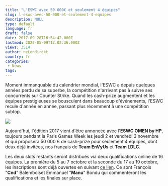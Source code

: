 ```yaml
---
title: "L'ESWC avec 50 000€ et seulement 4 équipes"
slug: l-eswc-avec-50-000-et-seulement-4-equipes
description: NULL
type: default
language: fr
draft: false
date: 2017-09-28T16:54:42.000Z
lastmod: 2022-05-09T12:02:36.000Z
views: 3514
author: neLendirekt
country: fr
categories:
 - News
tags:
---
```

Moment immanquable du calendrier mondial, l'ESWC a depuis quelques années perdu de sa superbe, la compétition n'arrivant pas à suivre ses concurrents sur Counter Strike. Quand les cash-prize augmentent et les équipes prestigieuses se bousculent dans beaucoup d'événements, l'ESWC recule d'année en année, passant plus récemment à une compétition subtop.

![](https://flickshot-ue.s3.eu-west-2.amazonaws.com/flickshot/article/59cd26f804011/images/NSb13iY947NG34Hx825WuT90qegYv5OhkJBrdxbG.jpeg)

Aujourd'hui, l'édition 2017 vient d'être annoncée avec l'**ESWC OMEN by HP**, toujours pendant la Paris Games Week les jeudi 2 et vendredi 3 novembre et qui proposera 50 000 € de cash-prize pour seulement 4 équipes, dont deux déjà invitées, nos français de **Team EnVyUs** et **Team LDLC**. 

Les deux slots restants seront distribués via deux qualifications online de 16 équipes. La première du 5 au 7 octobre et la seconde du 17 au 19 octobre, les inscriptions sont déjà ouvertes en suivant [ce lien](http://www.eswc.com/fr/csgo/omenbyhp#qualifications). Ce sont François "**Cnd**" Balemboiset Emmanuel "**Manu**" Bondu qui commenteront les qualifications et les finales sur place.

